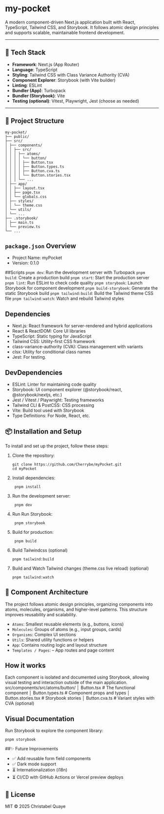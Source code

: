 # my-pocket

A modern component-driven Next.js application built with React, TypeScript, Tailwind CSS, and Storybook. It follows atomic design principles and supports scalable, maintainable frontend development.

---

## 🚀 Tech Stack

- **Framework**: Next.js (App Router)
- **Language**: TypeScript
- **Styling**: Tailwind CSS with Class Variance Authority (CVA)
- **Component Explorer**: Storybook (with Vite builder)
- **Linting**: ESLint
- **Bundler (App)**: Turbopack
- **Bundler (Storybook)**: Vite
- **Testing (optional)**: Vitest, Playwright, Jest (choose as needed)

---

## 📁 Project Structure

```plaintext
my-pocket/
├── public/
├── src/
│ ├── components/
│ │ ├── src/
│ │ │ ├── atoms/
│ │ │ │ └── button/
│ │ │ │ ├── Button.tsx
│ │ │ │ ├── Button.types.ts
│ │ │ │ ├── Button.cva.ts
│ │ │ │ └── Button.stories.tsx
│ │ │ └── ...
│ ├── app/
│ │ ├── layout.tsx
│ │ ├── page.tsx
│ │ └── globals.css
│ ├── styles/
│ │ └── theme.css
│ └── utils/
│ └── ...
├── .storybook/
│ ├── main.ts
│ └── preview.ts
└── ...
```

## `package.json` Overview
- Project Name: myPocket
- Version: 0.1.0
  
##Scripts
`pnpm dev`:	Run the development server with Turbopack
`pnpm build`:	Create a production build
`pnpm start`:	Start the production server
`pnpm lint`:	Run ESLint to check code quality
`pnpm storybook`:	Launch Storybook for component development
`pnpm build-storybook`:	Generate the static Storybook build
`pnpm tailwind:build`:	Build the Tailwind theme CSS file
`pnpm tailwind:watch`:	Watch and rebuild Tailwind styles

## Dependencies
- Next.js: React framework for server-rendered and hybrid applications
- React & ReactDOM: Core UI libraries
- TypeScript: Static typing for JavaScript
- Tailwind CSS: Utility-first CSS framework
- class-variance-authority (CVA): Class management with variants
- clsx: Utility for conditional class names
- Jest: For testing.

## DevDependencies
- ESLint: Linter for maintaining code quality
- Storybook: UI component explorer (@storybook/react, @storybook/nextjs, etc.)
- Jest / Vitest / Playwright: Testing frameworks
- Tailwind CLI & PostCSS: CSS processing
- Vite: Build tool used with Storybook
- Type Definitions: For Node, React, etc.

##  📦 Installation and Setup
To install and set up the project, follow these steps:
1. Clone the repository:
   ```
   git clone https://github.com/Cherrybe/myPocket.git
   cd myPocket
   ```
2. Install dependencies:
   ```
    pnpm install
   ```
3. Run the development server:
   ```
    pnpm dev
   ```
4. Run Run Storybook:
   ```
    pnpm storybook
   ```
5. Build for production:
   ```
    pnpm build
   ```
6. Build Tailwindcss (optional)
    ```
    pnpm tailwind:build
    ```
7. Build and Watch Tailwind changes (theme.css live reload) (optional)
   ```
   pnpm tailwind:watch
   ```    
       
## 🧱 Component Architecture
The project follows atomic design principles, organizing components into atoms, molecules, organisms, and higher-level patterns. This structure improves reusability and scalability.
- `Atoms`: Smallest reusable elements (e.g., buttons, icons)
- `Molecules`: Groups of atoms (e.g., input groups, cards)
- `Organisms`: Complex UI sections
- `Utils`: Shared utility functions or helpers
- `App`: Contains routing logic and layout structure
- `Templates / Pages`: – App routes and page content


## How it works
Each component is isolated and documented using Storybook, allowing visual testing and interaction outside of the main application.
src/components/src/atoms/button/
│   Button.tsx           # The functional component
│   Button.types.ts      # Component props and types
│   Button.stories.tsx   # Storybook stories
│   Button.cva.ts        # Variant styles with CVA (optional)

## Visual Documentation
Run Storybook to explore the component library:
```
pnpm storybook
```

##✨ Future Improvements
- ✅ Add reusable form field components
- ✅ Dark mode support
- ⏳ Internationalization (i18n)
- ⏳ CI/CD with GitHub Actions or Vercel preview deploys

## 📄 License
MIT © 2025 Christabel Quaye
